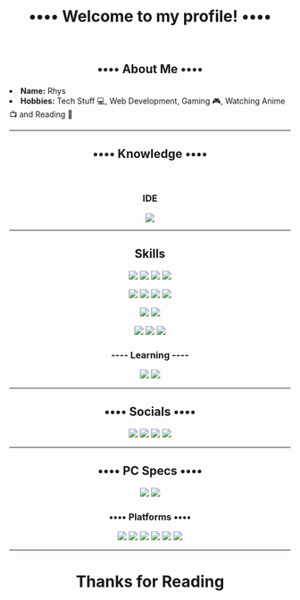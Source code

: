 <!DOCTYPE html>
<body>
  <h1 align="center"><b>•••• Welcome to my profile! ••••</b></h1>
  <br>
  <div>
    <h2 align= "center">•••• About Me ••••</h2>
    <li><b>Name:</b> Rhys</li>
    <li><b>Hobbies:</b> Tech Stuff 💻, Web Development, Gaming 🎮, Watching Anime 📺 and Reading 📖</li> 
  </div>
  <hr>
  <div>
    <h2 align="center">•••• Knowledge ••••</h2>
  </div>
  <br>
  <div>
    <h3 align="center">IDE</h3>
    <p align="center"><img src="https://img.shields.io/badge/Visual%20Studio%20Code-0078d7.svg?style=for-the-badge&logo=visual-studio-code&logoColor=white"></p>
    <hr>
    <h2 align="center">Skills</h2>
    <p align="center">
      <img src="https://img.shields.io/badge/html5-%23E34F26.svg?style=for-the-badge&logo=html5&logoColor=white"></img>
      <img src="https://img.shields.io/badge/css3-%231572B6.svg?style=for-the-badge&logo=css3&logoColor=white"></img>
      <img src="https://img.shields.io/badge/javascript-%23323330.svg?style=for-the-badge&logo=javascript&logoColor=%23F7DF1E"></img>
      <img src="https://img.shields.io/badge/Sass-CC6699?style=for-the-badge&logo=sass&logoColor=white"></img>
    </p>
    <p align="center">
      <img src="https://img.shields.io/badge/c++-%2300599C.svg?style=for-the-badge&logo=c%2B%2B&logoColor=white"></img>
      <img src="https://img.shields.io/badge/React-20232A?style=for-the-badge&logo=react&logoColor=61DAFB"></img>
      <img src="https://img.shields.io/badge/Bootstrap-563D7C?style=for-the-badge&logo=bootstrap&logoColor=white"></img>
      <img src="https://img.shields.io/badge/Heroku-430098?style=for-the-badge&logo=heroku&logoColor=white"></img>
    </p>
    <p align="center">
      <img src="https://img.shields.io/badge/Express.js-404D59?style=for-the-badge"></img>
      <img src="https://img.shields.io/badge/Node.js-43853D?style=for-the-badge&logo=node.js&logoColor=white"></img>
    </p>
    <p align="center">
      <img src="https://img.shields.io/badge/adobe%20photoshop-%2331A8FF.svg?style=for-the-badge&logo=adobe%20photoshop&logoColor=white"></img>
      <img src="https://img.shields.io/badge/Adobe%20Premiere%20Pro-9999FF.svg?style=for-the-badge&logo=Adobe%20Premiere%20Pro&logoColor=white"></img>
      <img src="https://img.shields.io/badge/git-%23F05033.svg?style=for-the-badge&logo=git&logoColor=white"></img>
    </p>
    <h3 align="center">---- Learning ----</h3>
    <p align='center'>
      <img src="https://img.shields.io/badge/Typescript-404D59?style=for-the-badge&logo=typescript"></img>
      <img src="https://img.shields.io/badge/NextJS-404D59?style=for-the-badge&logo=next.js"></img>
    </p>
    <hr>
    <h2 align="center">•••• Socials ••••</h2>
    <p align="center">
    <a href="https://www.instagram.com/rhysfj/"><img src="https://img.shields.io/badge/RhysFJ-%23E4405F.svg?style=for-the-badge&logo=Instagram&logoColor=white"></img></a>
    <a href="https://www.twitch.tv/netherlyte"><img src="https://img.shields.io/badge/netherlyte-%239146FF.svg?style=for-the-badge&logo=Twitch&logoColor=white"></img></a>
    <a href="https://www.youtube.com/netherlyte"><img src="https://img.shields.io/badge/Netherlyte-FF0000.svg?style=for-the-badge&logo=youtube&logoColor=white"></img></a>
    <a href="https://www.youtube.com/netherlyte"><img src="https://img.shields.io/badge/Netherlyte-FF0050.svg?style=for-the-badge&logo=tiktok&logoColor=white"></img></a>
    </p>
    <hr>
    <h2 align="center">•••• PC Specs ••••</h2>
    <p align="center">
    <img src="https://img.shields.io/badge/AMD-Ryzen_9_5900X-ED1C24?style=for-the-badge&logo=amd&logoColor=white"></img>
    <img src="https://img.shields.io/badge/AMD-Radeon_RX_6750XT-ED1C24?style=for-the-badge&logo=amd&logoColor=white"></img>
    </p>
    <h3 align="center">•••• Platforms ••••</h3>
    <p align="center">
      <img src="https://img.shields.io/badge/Epic%20Games-313131?style=for-the-badge&logo=Epic%20Games&logoColor=white"></img>
      <img src="https://img.shields.io/badge/Origin-F28C28?style=for-the-badge&logo=origin&logoColor=white"></img>
      <img src="https://img.shields.io/badge/Nintendo_Switch-E60012?style=for-the-badge&logo=nintendo-switch&logoColor=white"></img>
      <img src="https://img.shields.io/badge/PlayStation-003791?style=for-the-badge&logo=playstation&logoColor=white"></img>
      <img src="https://img.shields.io/badge/Steam-000000?style=for-the-badge&logo=steam&logoColor=white"></img>
      <img src="https://img.shields.io/badge/Xbox-107C10?style=for-the-badge&logo=xbox&logoColor=white"></img>
    </p>
    <hr>
  </div>
  <div>
    <h1 align="center">Thanks for Reading</h1>
  </div>
</body>


